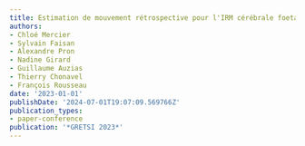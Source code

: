 ```yaml
---
title: Estimation de mouvement rétrospective pour l'IRM cérébrale foetale
authors:
- Chloé Mercier
- Sylvain Faisan
- Alexandre Pron
- Nadine Girard
- Guillaume Auzias
- Thierry Chonavel
- François Rousseau
date: '2023-01-01'
publishDate: '2024-07-01T19:07:09.569766Z'
publication_types:
- paper-conference
publication: '*GRETSI 2023*'
---
```

